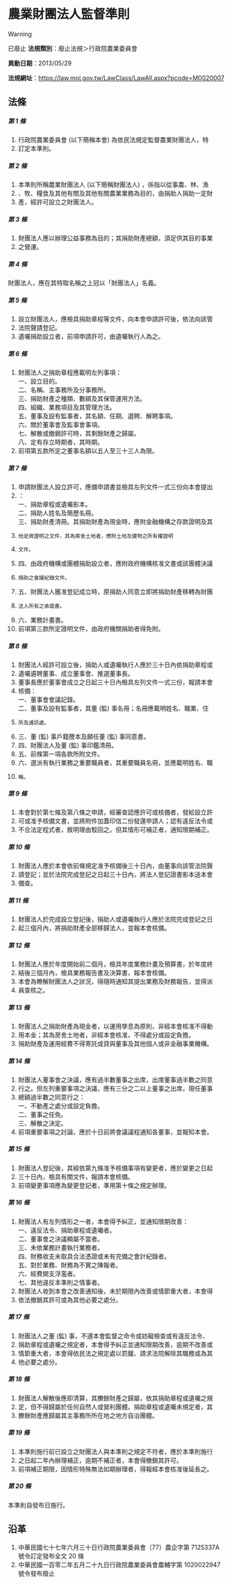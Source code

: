 # 農業財團法人監督準則


> [!WARNING]
> 已廢止
**法規類別**：廢止法規＞行政院農業委員會

**異動日期**：2013/05/29  

**法規網址**：https://law.moj.gov.tw/LawClass/LawAll.aspx?pcode=M0020007



## 法條
##### 第 1 條
1. 行政院農業委員會 (以下簡稱本會) 為依民法規定監督農業財團法人，特
1. 訂定本準則。

##### 第 2 條
1. 本準則所稱農業財團法人 (以下簡稱財團法人) ，係指以從事農、林、漁
1. 、牧、糧食及其他有關及其他有關農業業務為目的，由捐助人捐助一定財
1. 產，經許可設立之財團法人。

##### 第 3 條
1. 財團法人應以辦理公益事務為目的；其捐助財產總額，須足供其目的事業
1. 之營運。

##### 第 4 條
財團法人，應在其特取名稱之上冠以「財團法人」名義。

##### 第 5 條
1. 設立財團法人，應檢具捐助章程等文件，向本會申請許可後，依法向該管
1. 法院聲請登記。
1. 遺囑捐助設立者，前項申請許可，由遺囑執行人為之。

##### 第 6 條
1. 財團法人之捐助章程應載明左列事項：  
一、設立目的。  
二、名稱、主事務所及分事務所。  
三、捐助財產之種類、數額及其保管運用方法。  
四、組織、業務項目及其管理方法。  
五、董事及設有監事者，其名額、任期、選聘、解聘事項。  
六、關於董事會及監事會事項。  
七、解散或撤銷許可時，其剩餘財產之歸屬。  
八、定有存立時期者，其時期。
1. 前項第五款所定之董事名額以五人至三十三人為限。

##### 第 7 條
1. 申請財團法人設立許可，應備申請書並檢具左列文件一式三份向本會提出
1. ：  
一、捐助章程或遺囑影本。  
二、捐助人姓名及簡歷名冊。  
三、捐助財產清冊。其捐助財產為現金時，應附金融機構之存款證明及其
1.     他足資證明之文件，其為房舍土地者，應附土地及建物之所有權證明
1.     文件。
1. 四、由政府機構或團體捐助設立者，應附政府機構核准文書或該團體決議
1.     捐助之會議紀錄文件。
1. 五、財團法人獲准登記成立時，原捐助人同意立即將捐助財產移轉為財團
1.     法人所有之承諾書。
1. 六、業務計畫書。
1. 前項第三款所定證明文件，由政府機關捐助者得免附。

##### 第 8 條
1. 財團法人經許可設立後，捐助人或遺囑執行人應於三十日內依捐助章程或
1. 遺囑遴聘董事、成立董事會、推選董事長。
1. 董事長應於董事會成立之日起三十日內檢具左列文件一式三份，報請本會
1. 核備：  
一、董事會會議記錄。  
二、董事及設有監事者，其董 (監) 事名冊；名冊應載明姓名、職業、住
1.     所及通訊處。
1. 三、董 (監) 事戶籍謄本及願任董 (監) 事同意書。
1. 四、財團法人及董 (監) 事印鑑清冊。
1. 五、前條第一項各款所附文件。
1. 六、選派有執行業務之重要職員者，其重要職員名冊，並應載明姓名、職
1.     稱。

##### 第 9 條
1. 本會對於第七條及第八條之申請，經審查認應許可或核備者，發給設立許
1. 可或准予核備文書，並將附件加蓋印信二份發還申請人；認有違反法令或
1. 不合法定程式者，敘明理由駁回之。但其情形可補正者，通知限期補正。

##### 第 10 條
1. 財團法人應於本會依前條規定准予核備後三十日內，由董事向該管法院聲
1. 請登記；並於法院完成登記之日起三十日內，將法人登記證書影本送本會
1. 備查。

##### 第 11 條
1. 財團法人於完成設立登記後，捐助人或遺囑執行人應於法院完成登記之日
1. 起三個月內，將捐助財產全部移歸法人，並報本會核備。

##### 第 12 條
1. 財團法人應於年度開始前二個月，檢具年度業務計畫及預算書，於年度終
1. 結後三個月內，檢具業務報告書及決算書，報本會核備。
1. 本會為瞭解財團法人之狀況，得隨時通知其提出業務及財務報告，並得派
1. 員查核之。

##### 第 13 條
1. 財團法人之捐助財產為現金者，以運用孳息為原則，非經本會核准不得動
1. 用本金；其為房舍土地者，非經本會核准，不得處分或設定負擔。
1. 捐助財產及運用經費不得寄託或貸與董事及其他個人或非金融事業機構。

##### 第 14 條
1. 財團法人董事會之決議，應有過半數董事之出席，出席董事過半數之同意
1. 行之。但左列重要事項之決議，應有三分之二以上董事之出席，現任董事
1. 總額過半數之同意行之：  
一、不動產之處分或設定負擔。  
二、董事之任免。  
三、解散之決定。
1. 前項重要事項之討論，應於十日前將會議議程通知各董事，並報知本會。

##### 第 15 條
1. 財團法人登記後，其經依第九條准予核備事項有變更者，應於變更之日起
1. 三十日內，檢具有關文件，報請本會核備。
1. 前項變更事項應為變更登記者，準用第十條之規定辦理。

##### 第 16 條
1. 財團法人有左列情形之一者，本會得予糾正，並通知限期改善：  
一、違反法令、捐助章程或遺囑者。  
二、董事會之決議顯屬不當者。  
三、未依業務計畫執行業務者。  
四、財務收支未取具合法憑證或未有完備之會計紀錄者。  
五、對於業務、財務為不實之陳報者。  
六、經費開支浮濫者。  
七、其他違反本準則之情事者。
1. 財團法人收到本會之改善通知後，未於期限內改善或情節重大者，本會得
1. 依法撤銷其許可或為其他必要之處分。

##### 第 17 條
1. 財團法人之董 (監) 事，不遵本會監督之命令或妨礙檢查或有違反法令、
1. 捐助章程或遺囑之規定者，本會得予糾正並通知限期改善，逾期不改善或
1. 情節重大者，本會得依民法之規定處以罰鍰、請求法院解除其職務或為其
1. 他必要之處分。

##### 第 18 條
1. 財團法人解散後應即清算，其賸餘財產之歸屬，依其捐助章程或遺囑之規
1. 定，但不得歸屬於任何自然人或營利團體。捐助章程或遺囑未規定者，其
1. 賸餘財產應歸屬其主事務所所在地之地方自治團體。

##### 第 19 條
1. 本準則施行前已設立之財團法人與本準則之規定不符者，應於本準則施行
1. 之日起二年內辦理補正，逾期不補正者，本會得撤銷其許可。
1. 前項補正期限，因情形特殊無法如期辦理者，得報經本會核准後延長之。

##### 第 20 條
本準則自發布日施行。

## 沿革
1. 中華民國七十七年六月三十日行政院農業委員會（77）農企字第 7125337A 號令訂定發布全文 20 條
1. 中華民國一百零二年五月二十九日行政院農業委員會農輔字第 1020022947 號令發布廢止
